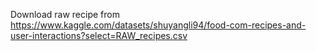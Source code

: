 
Download raw recipe from https://www.kaggle.com/datasets/shuyangli94/food-com-recipes-and-user-interactions?select=RAW_recipes.csv